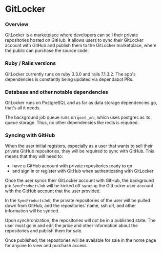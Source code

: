 # GitLocker

### Overview

GitLocker is a marketplace where developers can sell their private repositories hosted on GitHub. It allows users to sync their GitLocker account with GitHub and publish them to the GitLocker marketplace, where the public can purchase the source code.

### Ruby / Rails versions

GitLocker currently runs on ruby 3.3.0 and rails 7.1.3.2. The app's dependencies is constantly being updated via dependabot PRs.

### Database and other notable dependencies

GitLocker runs on PostgreSQL and as far as data storage dependencies go, that's all it needs.

The background job queue runs on `good_job`, which uses postgres as its queue storage. Thus, no other dependencies like redis is required.

### Syncing with GitHub

When the user initial registers, especially as a user that wants to sell their private GitHub repositories, they will be required to sync with GitHub. This means that they will need to:

* have a GitHub account with private repositories ready to go
* and sign in or register with GitHub when authenticating with GitLocker

Once the user syncs their GitLocker account with GitHub, the background job `SyncProductsJob` will be kicked off syncing the GitLocker user account with the GitHub account that the user provided.

In the `SyncProductsJob`, the private repositories of the user will be pulled down from GitHub, and the repositories' name, ssh url, and other information will be synced.

Upon synchronization, the repositories will not be in a published state. The user must go in and edit the price and other information about the repositories and publish them for sale.

Once published, the repositories will be available for sale in the home page for anyone to view and purchase access.
